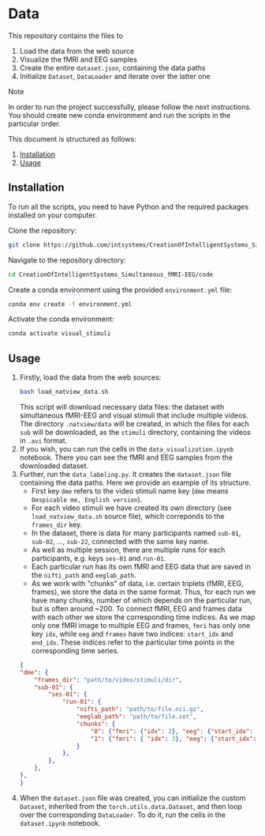 # Data

This repository contains the files to
1. Load the data from the web source
2. Visualize the fMRI and EEG samples
3. Create the entire `dataset.json`, containing the data paths
4. Initialize `Dataset`, `DataLoader` and iterate over the latter one

> [!NOTE]
> In order to run the project successfully, please follow the next instructions.
> You should create new conda environment and run the scripts in the particular order.

This document is structured as follows:

1. [Installation](#installation)
2. [Usage](#usage)

## Installation <a name="installation"></a>

To run all the scripts, you need to have Python and the required packages installed on your computer.

Clone the repository:
```bash
git clone https://github.com/intsystems/CreationOfIntelligentSystems_Simultaneous_fMRI-EEG.git
```

Navigate to the repository directory:
```bash
cd CreationOfIntelligentSystems_Simultaneous_fMRI-EEG/code
```

Create a conda environment using the provided `environment.yml` file:
```bash
conda env create -f environment.yml
```

Activate the conda environment:
```bash
conda activate visual_stimuli
```

## Usage <a name="usage"></a>

1. Firstly, load the data from the web sources:
    ```bash
    bash load_natview_data.sh
    ```
    This script will download necessary data files: the dataset with simultaneous fMRI-EEG and visual stimuli that include multiple videos.
    The directory `.natview/data` will be created, in which the files for each `sub` will be downloaded, as the `stimuli` directory, containing the videos in `.avi` format.
2. If you wish, you can run the cells in the `data_visualization.ipynb` notebook. There you can see the fMRI and EEG samples from the downloaded dataset.
3. Further, run the `data_labeling.py`. It creates the `dataset.json` file containing the data paths. Here we provide an example of its structure. 
   - First key `dme` refers to the video stimuli name key (`dme` means `Despicable me, English version`). 
   - For each video stimuli we have created its own directory (see `load_natview_data.sh` source file), which correponds to the `frames_dir` key. 
   - In the dataset, there is data for many participants named `sub-01`, `sub-02`, ..., `sub-22`, connected with the same key name. 
   - As well as multiple session, there are multiple runs for each participants, e.g. keys `ses-01` and `run-01`. 
   - Each particular run has its own fMRI and EEG data that are saved in the `nifti_path` and `eeglab_path`. 
   - As we work with "chunks" of data, i.e. certain triplets (fMRI, EEG, frames), we store the data in the same format. Thus, for each run we have many chunks, number of which depends on the particular run, but is often around ~200. To connect fMRI, EEG and frames data with each other we store the corresponding time indices. As we map only one fMRI image to multiple EEG and frames, `fmri` has only one key `idx`, while `eeg` and `frames` have two indices: `start_idx` and `end_idx`. These indices refer to the particular time points in the corresponding time series.
    ```json
    {
    "dme": {
        "frames_dir": "path/to/video/stimuli/dir",
        "sub-01": {
            "ses-01": {
                "run-01": {
                    "nifti_path": "path/to/file.nii.gz",
                    "eeglab_path": "path/to/file.set",
                    "chunks": {
                        "0": {"fmri": {"idx": 2}, "eeg": {"start_idx": 0, "end_idx": 524}, "frames": {"start_idx": 0, "end_idx": 5}},
                        "1": {"fmri": { "idx": 3}, "eeg": {"start_idx": 525, "end_idx": 1049}, "frames": { "start_idx": 6, "end_idx": 11}},
                    }
                },
            },
        },
    },
    }
    ```
4. When the `dataset.json` file was created, you can initialize the custom `Dataset`, inherited from the `torch.utils.data.Dataset`, and then loop over the corresponding `DataLoader`. To do it, run the cells in the `dataset.ipynb` notebook.